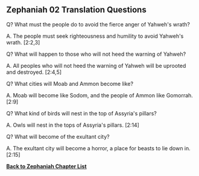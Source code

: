 ## Zephaniah 02 Translation Questions ##

Q? What must the people do to avoid the fierce anger of Yahweh's wrath?

A. The people must seek righteousness and humility to avoid Yahweh's wrath. [2:2,3]

Q? What will happen to those who will not heed the warning of Yahweh?

A. All peoples who will not heed the warning of Yahweh will be uprooted and destroyed. [2:4,5]

Q? What cities will Moab and Ammon become like?

A. Moab will become like Sodom, and the people of Ammon like Gomorrah. [2:9]

Q? What kind of birds will nest in the top of Assyria's pillars?

A. Owls will nest in the tops of Assyria's pillars. [2:14]

Q? What will become of the exultant city?

A. The exultant city will become a horror, a place for beasts to lie down in. [2:15]

__[Back to Zephaniah Chapter List](./)__

